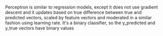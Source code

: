 Perceptron is similar to regression models, except it does not use
gradient descent and it updates based on true difference between
true and predicted vectors, scaled by feature vectors and moderated in a similar fashion using learning rate.
It's a binary classifier, so the y_predicted and y_true vectors have binary values